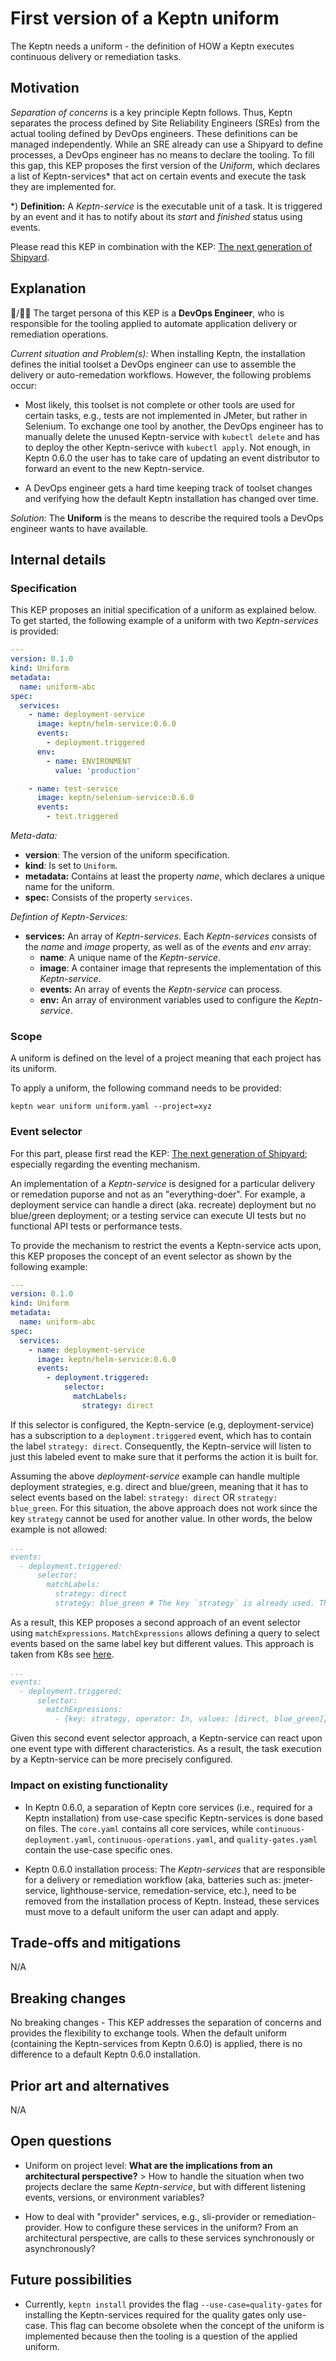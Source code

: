# First version of a Keptn uniform

The Keptn needs a uniform - the definition of HOW a Keptn executes continuous delivery or remediation tasks.

## Motivation

*Separation of concerns* is a key principle Keptn follows. Thus, Keptn separates the process defined by Site Reliability Engineers (SREs) from the actual tooling defined by DevOps engineers. These definitions can be managed independently. While an SRE already can use a Shipyard to define processes, a DevOps engineer has no means to declare the tooling. To fill this gap, this KEP proposes the first version of the *Uniform*, which declares a list of Keptn-services* that act on certain events and execute the task they are implemented for.

*) **Definition:** A *Keptn-service* is the executable unit of a task. It is triggered by an event and it has to notify about its *start* and *finished* status using events. 

Please read this KEP in combination with the KEP: [The next generation of Shipyard](https://github.com/keptn/enhancement-proposals/pull/6).

## Explanation

:man:/:blonde_woman: The target persona of this KEP is a **DevOps Engineer**, who is responsible for the tooling applied to automate application delivery or remediation operations.  

*Current situation and Problem(s):* When installing Keptn, the installation defines the initial toolset a DevOps engineer can use to assemble the delivery or auto-remedation workflows. However, the following problems occur:  

- Most likely, this toolset is not complete or other tools are used for certain tasks, e.g., tests are not implemented in JMeter, but rather in Selenium. To exchange one tool by another, the DevOps engineer has to manually delete the unused Keptn-service with `kubectl delete` and has to deploy the other Keptn-serivce with `kubectl apply`. Not enough, in Keptn 0.6.0 the user has to take care of updating an event distributor to forward an event to the new Keptn-service.

- A DevOps engineer gets a hard time keeping track of toolset changes and verifying how the default Keptn installation has changed over time. 

*Solution:* The **Uniform** is the means to describe the required tools a DevOps engineer wants to have available. 

## Internal details

### Specification

This KEP proposes an initial specification of a uniform as explained below. To get started, the following example of a uniform with two *Keptn-services* is provided: 

```yaml
---
version: 0.1.0
kind: Uniform
metadata:
  name: uniform-abc
spec:
  services:
    - name: deployment-service
      image: keptn/helm-service:0.6.0
      events:
        - deployment.triggered
      env:
        - name: ENVIRONMENT
          value: 'production'

    - name: test-service
      image: keptn/selenium-service:0.6.0
      events:
        - test.triggered
```

*Meta-data:*
* **version**: The version of the uniform specification. 
* **kind**: Is set to `Uniform`.
* **metadata:** Contains at least the property *name*, which declares a unique name for the uniform.
* **spec:** Consists of the property `services`.

*Defintion of Keptn-Services:*
* **services:** An array of *Keptn-services*. Each *Keptn-services* consists of the *name* and *image* property, as well as of the *events* and *env* array:
  * **name**: A unique name of the *Keptn-service*. 
  * **image**: A container image that represents the implementation of this *Keptn-service*. 
  * **events:** An array of events the *Keptn-service* can process.
  * **env:** An array of environment variables used to configure the *Keptn-service*. 

### Scope

A uniform is defined on the level of a project meaning that each project has its uniform.

To apply a uniform, the following command needs to be provided:

```console
keptn wear uniform uniform.yaml --project=xyz
``` 

### Event selector

For this part, please first read the KEP: [The next generation of Shipyard](https://github.com/keptn/enhancement-proposals/pull/6); especially regarding the eventing mechanism.

An implementation of a *Keptn-service* is designed for a particular delivery or remedation puporse and not as an "everything-doer". For example, a deployment service can handle a direct (aka. recreate) deployment but no blue/green deployment; or a testing service can execute UI tests but no functional API tests or performance tests. 

To provide the mechanism to restrict the events a Keptn-service acts upon, this KEP proposes the concept of an event selector as shown by the following example: 

```yaml
---
version: 0.1.0
kind: Uniform
metadata:
  name: uniform-abc
spec:
  services:
    - name: deployment-service
      image: keptn/helm-service:0.6.0
      events:
        - deployment.triggered:
            selector:
              matchLabels:
                strategy: direct
```

If this selector is configured, the Keptn-service (e.g, deployment-service) has a subscription to a `deployment.triggered` event, which has to contain the label `strategy: direct`. Consequently, the Keptn-service will listen to just this labeled event to make sure that it performs the action it is built for.

Assuming the above *deployment-service* example can handle multiple deployment strategies, e.g. direct and blue/green, meaning that it has to select events based on the label: `strategy: direct` OR `strategy: blue_green`. For this situation, the above approach does not work since the key `strategy` cannot be used for another value. In other words, the below example is not allowed:

```yaml
...
events:
  - deployment.triggered:
      selector:
        matchLabels:
          strategy: direct
          strategy: blue_green # The key `strategy` is already used. This does not work.
```

As a result, this KEP proposes a second approach of an event selector using `matchExpressions`. `MatchExpressions` allows defining a query to select events based on the same label key but different values. This approach is taken from K8s see [here](https://kubernetes.io/docs/concepts/overview/working-with-objects/labels/#resources-that-support-set-based-requirements). 

```yaml
...
events:
  - deployment.triggered:
      selector:
        matchExpressions:
          - {key: strategy, operator: In, values: [direct, blue_green]}
```

Given this second event selector approach, a Keptn-service can react upon one event type with different characteristics. As a result, the task execution by a Keptn-service can be more precisely configured. 

### Impact on existing functionality

- In Keptn 0.6.0, a separation of Keptn core services (i.e., required for a Keptn installation) from use-case specific Keptn-services is done based on files. The `core.yaml` contains all core services, while `continuous-deployment.yaml`, `continuous-operations.yaml`, and `quality-gates.yaml` contain the use-case specific ones.

- Keptn 0.6.0 installation process: The *Keptn-services* that are responsible for a delivery or remediation workflow (aka, batteries such as: jmeter-service, lighthouse-service, remedation-service, etc.), need to be removed from the installation process of Keptn. Instead, these services must move to a default uniform the user can adapt and apply.

## Trade-offs and mitigations

N/A

## Breaking changes

No breaking changes - This KEP addresses the separation of concerns and provides the flexibility to exchange tools. When the default uniform (containing the Keptn-services from Keptn 0.6.0) is applied, there is no difference to a default Keptn 0.6.0 installation.

## Prior art and alternatives

N/A

## Open questions

- Uniform on project level: **What are the implications from an architectural perspective?** > How to handle the situation when two projects declare the same *Keptn-service*, but with different listening events, versions, or environment variables?

- How to deal with "provider" services, e.g., sli-provider or remediation-provider. How to configure these services in the uniform? From an architectural perspective, are calls to these services synchronously or asynchronously?

## Future possibilities

- Currently, `keptn install` provides the flag `--use-case=quality-gates` for installing the Keptn-services required for the quality gates only use-case. This flag can become obsolete when the concept of the uniform is implemented because then the tooling is a question of the applied uniform.